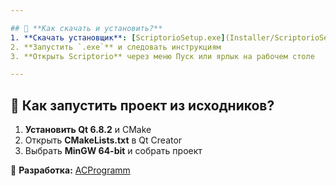 ```yaml
---

## 🔽 **Как скачать и установить?**
1. **Скачать установщик**: [ScriptorioSetup.exe](Installer/ScriptorioSetup.exe)  
2. **Запустить `.exe`** и следовать инструкциям  
3. **Открыть Scriptorio** через меню Пуск или ярлык на рабочем столе  

---
```


## 🚀 **Как запустить проект из исходников?**
1. **Установить Qt 6.8.2** и CMake  
2. Открыть **CMakeLists.txt** в Qt Creator  
3. Выбрать **MinGW 64-bit** и собрать проект  

🚀 **Разработка:** [ACProgramm](https://github.com/ACProgramm)

